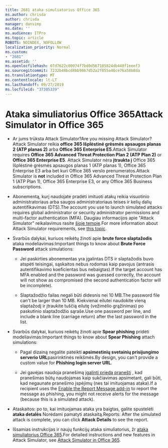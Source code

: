 ```yaml
---
title: 2681 ataka simuliatorius Office 365
ms.author: chrisda
author: chrisda
manager: dansimp
ms.date: ''
ms.audience: ITPro
ms.topic: article
ROBOTS: NOINDEX, NOFOLLOW
localization_priority: Normal
ms.custom:
- "2681"
ms.assetid: ''
ms.openlocfilehash: 07d7622c00074f7bd0d567185824db448f1eeef3
ms.sourcegitcommit: 7232b48bcd8bb9867d52a2f055a46ce76a58b8da
ms.translationtype: MT
ms.contentlocale: lt-LT
ms.lasthandoff: 09/27/2019
ms.locfileid: "37305339"
---
```

# <a name="attack-simulator-in-office-365"></a><span data-ttu-id="0df8f-102">Ataka simuliatorius Office 365</span><span class="sxs-lookup"><span data-stu-id="0df8f-102">Attack Simulator in Office 365</span></span>

- <span data-ttu-id="0df8f-103">Ar jums trūksta Attack Simulator?</span><span class="sxs-lookup"><span data-stu-id="0df8f-103">Are you missing Attack Simulator?</span></span> <span data-ttu-id="0df8f-104">Attack Simulator reikia **office 365 Išplėstinė grėsmės apsaugos planas 2 (ATP planas 2)** arba **Office 365 Enterprise E5**.</span><span class="sxs-lookup"><span data-stu-id="0df8f-104">Attack Simulator requires **Office 365 Advanced Threat Protection Plan 2 (ATP Plan 2)** or **Office 365 Enterprise E5**.</span></span> <span data-ttu-id="0df8f-105">Attack Simulator nėra **įtraukta į** Office 365 Išplėstinė grėsmės apsaugos planas 1 (ATP planas 1), Office 365 Enterprise E3 arba bet kuri Office 365 verslo prenumeratos.</span><span class="sxs-lookup"><span data-stu-id="0df8f-105">Attack Simulator is **not** included in Office 365 Advanced Threat Protection Plan 1 (ATP Plan 1), Office 365 Enterprise E3, or any Office 365 Business subscriptions.</span></span>

- <span data-ttu-id="0df8f-106">Abonementą, kurį naudojate pradėti imituoti atakų reikia visuotinio administratoriaus arba saugos administratoriaus teises ir kelių dalių autentifikavimas (DTS).</span><span class="sxs-lookup"><span data-stu-id="0df8f-106">The account you use to launch simulated attacks requires global administrator or security administrator permissions and multi-factor authentication (MFA).</span></span> <span data-ttu-id="0df8f-107">Daugiau informacijos apie "Attack Simulator" reikalavimus rasite [šioje temoje](https://docs.microsoft.com/office365/securitycompliance/attack-simulator#before-you-begin).</span><span class="sxs-lookup"><span data-stu-id="0df8f-107">For more information about Attack Simulator requirements, see [this topic](https://docs.microsoft.com/office365/securitycompliance/attack-simulator#before-you-begin).</span></span>

- <span data-ttu-id="0df8f-108">Svarbūs dalykai, kuriuos reikėtų žinoti apie **brute force slaptažodis** ataka modeliavimas:</span><span class="sxs-lookup"><span data-stu-id="0df8f-108">Important things to know about **Brute Force Password** attack simulations:</span></span>

  - <span data-ttu-id="0df8f-109">Jei paskirties abonementas yra įgalintas DTS ir slaptažodis buvo atspėti teisingai, sąskaitos nebus rodomas kaip pavojus (antrasis autentifikavimo koeficientas bus nebaigtas).</span><span class="sxs-lookup"><span data-stu-id="0df8f-109">If the target account has MFA enabled and the password was guessed correctly, the account will not show as compromised (the second authentication factor will be incomplete).</span></span>

  - <span data-ttu-id="0df8f-110">Slaptažodžio failas negali būti didesnis nei 10 MB.</span><span class="sxs-lookup"><span data-stu-id="0df8f-110">The password file can't be larger than 10 MB.</span></span> <span data-ttu-id="0df8f-111">Kiekvienai eilutei naudokite vieną slaptažodį ir įtraukite tuščią eilutę (vežimėlio grąžinimas) po paskutinio slaptažodžio sąraše.</span><span class="sxs-lookup"><span data-stu-id="0df8f-111">Use one password per line, and include a blank line (carriage return) after the last password in the list.</span></span>

- <span data-ttu-id="0df8f-112">Svarbūs dalykai, kuriuos reikėtų žinoti apie **Spear phishing** pridėti modeliavimas:</span><span class="sxs-lookup"><span data-stu-id="0df8f-112">Important things to know about **Spear Phishing** attach simulations:</span></span>

  - <span data-ttu-id="0df8f-113">Pagal dizainą negalite pateikti **apsimestinių svetainių prisijungimo serverio URL**pasirinktinės reikšmės.</span><span class="sxs-lookup"><span data-stu-id="0df8f-113">By design, you can't provide a custom value for **Phishing login server URL**.</span></span>

  - <span data-ttu-id="0df8f-114">Jei gavėjas naudoja pranešimą [įgalinti priedą pranešti](https://docs.microsoft.com/microsoft-365/security/office-365-security/enable-the-report-message-add-in) , kad pranešimas būtų naudojamas kaip sukčiavimas apsimetant, gali būti, kad negaunate pranešimo įspėjimų (nes tai imituojamas ataka).</span><span class="sxs-lookup"><span data-stu-id="0df8f-114">If a recipient uses the [Enable the Report Message add-in](https://docs.microsoft.com/microsoft-365/security/office-365-security/enable-the-report-message-add-in) to report the message as phishing, you might not receive alerts for the message (because this is a simulated attack).</span></span>

- <span data-ttu-id="0df8f-115">Ataskaitos: po to, kai imituojamas ataka yra baigtas, galite spustelėti **ataka detalės** Norėdami pamatyti ataskaitą.</span><span class="sxs-lookup"><span data-stu-id="0df8f-115">Reports: After the simulated attack is complete, you can click **Attack Details** to see the report.</span></span>

- <span data-ttu-id="0df8f-116">Išsamias instrukcijas ir naujų funkcijų ataka simuliatorius, žr [ataka simuliatorius Office 365](https://docs.microsoft.com/microsoft-365/security/office-365-security/attack-simulator).</span><span class="sxs-lookup"><span data-stu-id="0df8f-116">For detailed instructions and new features in Attack Simulator, see [Attack Simulator in Office 365](https://docs.microsoft.com/microsoft-365/security/office-365-security/attack-simulator).</span></span>
